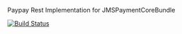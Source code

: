 Paypay Rest Implementation for JMSPaymentCoreBundle

[![Build Status](https://travis-ci.org/iBiryukov/jms-paypal-rest-bundle.png?branch=master)](https://travis-ci.org/iBiryukov/jms-paypal-rest-bundle)
